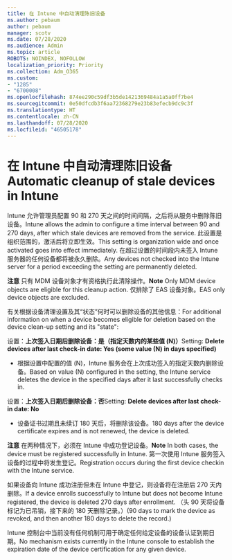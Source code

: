 ```yaml
---
title: 在 Intune 中自动清理陈旧设备
ms.author: pebaum
author: pebaum
manager: scotv
ms.date: 07/28/2020
ms.audience: Admin
ms.topic: article
ROBOTS: NOINDEX, NOFOLLOW
localization_priority: Priority
ms.collection: Adm_O365
ms.custom:
- "1285"
- "6700008"
ms.openlocfilehash: 874ee290c59df3b5de1421369484a1a5a0ff7be4
ms.sourcegitcommit: 0e50dfcdb3f6aa72368279e23b83efecb9dc9c3f
ms.translationtype: HT
ms.contentlocale: zh-CN
ms.lasthandoff: 07/28/2020
ms.locfileid: "46505178"
---
```

# <a name="automatic-cleanup-of-stale-devices-in-intune"></a><span data-ttu-id="9720e-102">在 Intune 中自动清理陈旧设备</span><span class="sxs-lookup"><span data-stu-id="9720e-102">Automatic cleanup of stale devices in Intune</span></span>

<span data-ttu-id="9720e-103">Intune 允许管理员配置 90 和 270 天之间的时间间隔，之后将从服务中删除陈旧设备。</span><span class="sxs-lookup"><span data-stu-id="9720e-103">Intune allows the admin to configure a time interval between 90 and 270 days, after which stale devices are removed from the service.</span></span> <span data-ttu-id="9720e-104">此设置是组织范围的，激活后将立即生效。</span><span class="sxs-lookup"><span data-stu-id="9720e-104">This setting is organization wide and once activated goes into effect immediately.</span></span> <span data-ttu-id="9720e-105">在超过设置的时间段内未签入 Intune 服务器的任何设备都将被永久删除。</span><span class="sxs-lookup"><span data-stu-id="9720e-105">Any devices not checked into the Intune server for a period exceeding the setting are permanently deleted.</span></span>

<span data-ttu-id="9720e-106">**注意** 只有 MDM 设备对象才有资格执行此清除操作。</span><span class="sxs-lookup"><span data-stu-id="9720e-106">**Note** Only MDM device objects are eligible for this cleanup action.</span></span> <span data-ttu-id="9720e-107">仅排除了 EAS 设备对象。</span><span class="sxs-lookup"><span data-stu-id="9720e-107">EAS only device objects are excluded.</span></span>

<span data-ttu-id="9720e-108">有关根据设备清理设置及其“状态”何时可以删除设备的其他信息：</span><span class="sxs-lookup"><span data-stu-id="9720e-108">For additional information on when a device becomes eligible for deletion based on the device clean-up setting and its "state":</span></span>

<span data-ttu-id="9720e-109">设置：**上次签入日期后删除设备：是（指定天数内的某些值 (N)）**</span><span class="sxs-lookup"><span data-stu-id="9720e-109">Setting: **Delete devices after last check-in date: Yes (some value (N) in days specified)**</span></span>

- <span data-ttu-id="9720e-110">根据设置中配置的值 (N)，Intune 服务会在上次成功签入的指定天数内删除设备。</span><span class="sxs-lookup"><span data-stu-id="9720e-110">Based on value (N) configured in the setting, the Intune service deletes the device in the specified days after it last successfully checks in.</span></span>

<span data-ttu-id="9720e-111">设置：**上次签入日期后删除设备：否**</span><span class="sxs-lookup"><span data-stu-id="9720e-111">Setting:  **Delete devices after last check-in date: No**</span></span>

- <span data-ttu-id="9720e-112">设备证书过期且未续订 180 天后，将删除该设备。</span><span class="sxs-lookup"><span data-stu-id="9720e-112">180 days after the device certificate expires and is not renewed, the device is deleted.</span></span>

<span data-ttu-id="9720e-113">**注意** 在两种情况下，必须在 Intune 中成功登记设备。</span><span class="sxs-lookup"><span data-stu-id="9720e-113">**Note** In both cases, the device must be registered successfully in Intune.</span></span> <span data-ttu-id="9720e-114">第一次使用 Intune 服务签入设备的过程中将发生登记。</span><span class="sxs-lookup"><span data-stu-id="9720e-114">Registration occurs during the first device checkin with the Intune service.</span></span>

<span data-ttu-id="9720e-115">如果设备向 Intune 成功注册但未在 Intune 中登记，则设备将在注册后 270 天内删除。</span><span class="sxs-lookup"><span data-stu-id="9720e-115">If a device enrolls successfully to Intune but does not become Intune registered, the device is deleted 270 days after enrollment.</span></span> <span data-ttu-id="9720e-116">（头 90 天将设备标记为已吊销，接下来的 180 天删除记录。）</span><span class="sxs-lookup"><span data-stu-id="9720e-116">(90 days to mark the device as revoked, and then another 180 days to delete the record.)</span></span>

<span data-ttu-id="9720e-117">Intune 控制台中当前没有任何机制可用于确定任何给定设备的设备认证到期日期。</span><span class="sxs-lookup"><span data-stu-id="9720e-117">No mechanism exists currently in the Intune console to establish the expiration date of the device certification for any given device.</span></span>